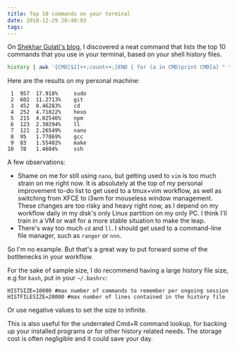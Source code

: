 ```yaml
---
title: Top 10 commands on your terminal
date: 2018-12-29 20:40:03
tags:
---
```


On [Shekhar Gulati's blog](https://shekhargulati.com/2018/05/21/top-10-commands-that-you-use-on-your-command-line-terminal/), I discovered a neat command that lists the top 10 commands that you use in your terminal, based on your shell history files.

```bash
history | awk '{CMD[$2]++;count++;}END { for (a in CMD)print CMD[a] " " CMD[a]/count*100 "% " a;}' | grep -v "./" | column -c3 -s " " -t | sort -nr | nl |  head -n10
```

Here are the results on my personal machine:

     1	957  17.918%     sudo
     2	602  11.2713%    git
     3	452  8.46283%    cd
     4	252  4.71822%    hexo
     5	215  4.02546%    npm
     6	123  2.30294%    ll
     7	121  2.26549%    nano
     8	95   1.77869%    gcc
     9	83   1.55402%    make
    10	78   1.4604%     ssh

A few observations:

* Shame on me for still using `nano`, but getting used to `vim` is too much strain on me right now. It is absolutely at the top of my personal improvement to-do list to get used to a tmux+vim workflow, as well as switching from XFCE to i3wm for mouseless window management.  
  These changes are too risky and heavy right now, as I depend on my workflow daily in my disk's only Linux partition on my only PC. I think I'll train in a VM or wait for a more stable situation to make the leap.
* There's way too much `cd` and `ll`. I should get used to a command-line file manager, such as `ranger` or `nnn`.

So I'm no example. But that's a great way to put forward some of the bottlenecks in your workflow.

For the sake of sample size, I do recommend having a large history file size, e.g for `bash`, put in your `~/.bashrc`:

```bashrc
HISTSIZE=10000 #max number of commands to remember per ongoing session
HISTFILESIZE=20000 #max number of lines contained in the history file
```

Or use negative values to set the size to infinite.

This is also useful for the underrated Cmd+R command lookup, for backing up your installed programs or for other history related needs. The storage cost is often negligible and it could save your day.